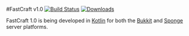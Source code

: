 #FastCraft v1.0
[![Build Status](https://travis-ci.org/BenWoodworth/FastCraft.svg?branch=FastCraft_1.0)](https://travis-ci.org/BenWoodworth/FastCraft)
[![Downloads](https://img.shields.io/github/downloads/atom/atom/total.svg)](https://github.com/BenWoodworth/FastCraft/releases)

FastCraft 1.0 is being developed in
[Kotlin](http://kotlinlang.org/) for both the
[Bukkit](http://dev.bukkit.org/) and
[Sponge](http://spongepowered.org) server platforms.

